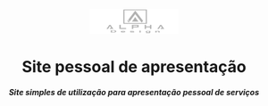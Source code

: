<div align="center">

![logo](/images/logo/logofooter.png)

Site pessoal de apresentação
============================

##### Site simples de utilização para apresentação pessoal de serviços
</div>

